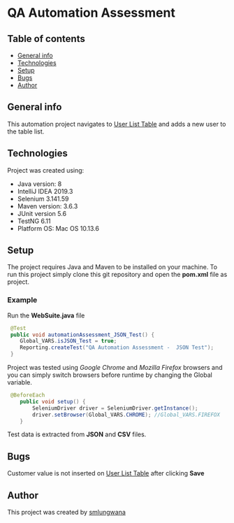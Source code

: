 # QA Automation Assessment
## Table of contents
* [General info](#general-info)
* [Technologies](#technologies)
* [Setup](#setup)
* [Bugs](#bugs)
* [Author](#author)


## General info
This automation project navigates to [User List Table](http://www.way2automation.com/angularjs-protractor/webtables/) and adds a new user to the table list.

## Technologies
Project was created using:
* Java version: 8
* IntelliJ IDEA 2019.3
* Selenium 3.141.59
* Maven version: 3.6.3
* JUnit version 5.6
* TestNG 6.11
* Platform OS: Mac OS 10.13.6

## Setup
The project requires Java and Maven to be installed on your machine. 
To run this project simply clone this git repository and open the **pom.xml** file as project.

### Example
Run the **WebSuite.java** file
```java
 @Test
 public void automationAssessment_JSON_Test() {
    Global_VARS.isJSON_Test = true;
    Reporting.createTest("QA Automation Assessment -  JSON Test"); 
 }
```

Project was tested using *Google Chrome* and *Mozilla Firefox* browsers and you can simply switch browsers before runtime by changing the Global variable.

```java
 @BeforeEach
    public void setup() {
        SeleniumDriver driver = SeleniumDriver.getInstance();
        driver.setBrowser(Global_VARS.CHROME); //Global_VARS.FIREFOX
    }
```

Test data is extracted from **JSON** and **CSV** files.


## Bugs
Customer value is not inserted on [User List Table](http://www.way2automation.com/angularjs-protractor/webtables/) after clicking **Save**

## Author
This project was created by [smlungwana](https://www.linkedin.com/in/smlungwana/)  